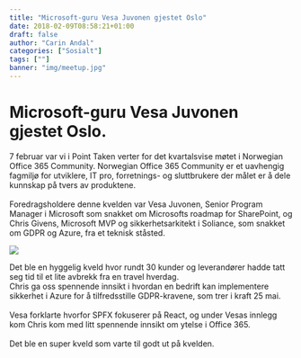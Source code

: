 ```yaml
---
title: "Microsoft-guru Vesa Juvonen gjestet Oslo"
date: 2018-02-09T08:58:21+01:00
draft: false
author: "Carin Andal"
categories: ["Sosialt"]
tags: [""]
banner: "img/meetup.jpg"
---
```

# Microsoft-guru Vesa Juvonen gjestet Oslo.

7 februar var vi i Point Taken verter for det kvartalsvise møtet i Norwegian Office 365 Community. Norwegian Office 365 Community er et uavhengig fagmiljø for utviklere, IT pro, forretnings- og sluttbrukere der målet er å dele kunnskap på tvers av produktene.
<br>
<br>
Foredragsholdere denne kvelden var Vesa Juvonen, Senior Program Manager i Microsoft som snakket om Microsofts roadmap for SharePoint, og Chris Givens, Microsoft MVP og sikkerhetsarkitekt i Soliance, som snakket om GDPR og Azure, fra et teknisk ståsted.

<img class="img-fluid mt-3 mb-3" src="/img/meetup2.jpg" /> 

Det ble en hyggelig kveld hvor rundt 30 kunder og leverandører hadde tatt seg tid til et lite avbrekk fra en travel hverdag.  
Chris ga oss spennende innsikt i hvordan en bedrift kan implementere sikkerhet i Azure for å tilfredsstille GDPR-kravene, som trer i kraft 25 mai. 
<br>
<br>
Vesa forklarte hvorfor SPFX fokuserer på React, og under Vesas innlegg kom Chris kom med litt spennende innsikt om ytelse i Office 365. 
<br>
<br>
Det ble en super kveld som varte til godt ut på kvelden. 